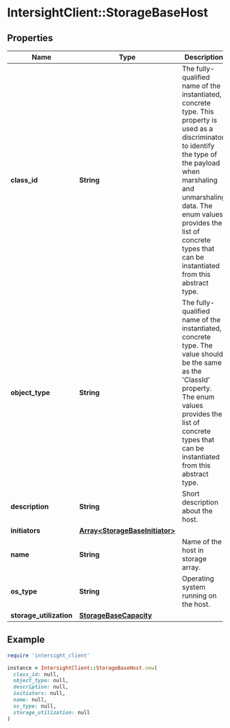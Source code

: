 # IntersightClient::StorageBaseHost

## Properties

| Name | Type | Description | Notes |
| ---- | ---- | ----------- | ----- |
| **class_id** | **String** | The fully-qualified name of the instantiated, concrete type. This property is used as a discriminator to identify the type of the payload when marshaling and unmarshaling data. The enum values provides the list of concrete types that can be instantiated from this abstract type. |  |
| **object_type** | **String** | The fully-qualified name of the instantiated, concrete type. The value should be the same as the &#39;ClassId&#39; property. The enum values provides the list of concrete types that can be instantiated from this abstract type. |  |
| **description** | **String** | Short description about the host. | [optional][readonly] |
| **initiators** | [**Array&lt;StorageBaseInitiator&gt;**](StorageBaseInitiator.md) |  | [optional] |
| **name** | **String** | Name of the host in storage array. | [optional][readonly] |
| **os_type** | **String** | Operating system running on the host. | [optional][readonly] |
| **storage_utilization** | [**StorageBaseCapacity**](StorageBaseCapacity.md) |  | [optional] |

## Example

```ruby
require 'intersight_client'

instance = IntersightClient::StorageBaseHost.new(
  class_id: null,
  object_type: null,
  description: null,
  initiators: null,
  name: null,
  os_type: null,
  storage_utilization: null
)
```

